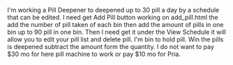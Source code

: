 I'm working a Pill Deepener to deepened up to 30 pill a day by a schedule that can be edited. I need get Add Pill button working on add_pill.html the add the number of pill taken of each bin then add the amount of pills in one bin up to 90 pill in one bin. Then I need get it under the View Schedule it will allow you to edit your pill list and delete pill. I'm bin to hold pill.  Win the pills is deepened subtract the amount form the quantity. I do not want to pay $30 mo for here pill machine to work or pay $10 mo for Pria.

